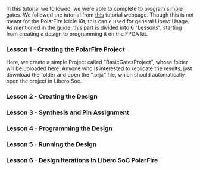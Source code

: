 In this tutorial we followed, we were able to complete to program simple gates. We followed the tutorial from [this](https://microchipdeveloper.com/fpgadt:libero-getting-started) tutorial webpage. Though this is not meant for the PolarFire Icicle Kit, this can e used for general Libero Usage. As mentioned in the guide, this part is divided into 6 "Lessons", starting from creating a design to programming it on the FPGA kit.
### Lesson 1 - Creating the PolarFire Project
Here, we create a simple Project called "BasicGatesProject", whose folder will be uploaded here. Anyone who is interested to replicate the results, just download the folder and open the ".prjx" file, which should automatically open the project in Libero Soc.
### Lesson 2 - Creating the Design
### Lesson 3 - Synthesis and Pin Assignment
### Lesson 4 - Programming the Design
### Lesson 5 - Running the Design
### Lesson 6 - Design Iterations in Libero SoC PolarFire

